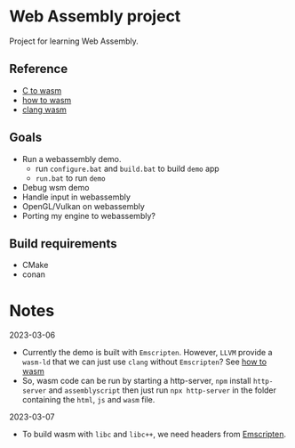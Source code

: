 # Web Assembly project

Project for learning Web Assembly.

## Reference

-   [C to wasm](https://developer.mozilla.org/en-US/docs/WebAssembly/C_to_wasm)
-   [how to wasm](https://github.com/ern0/howto-wasm-minimal/)
-   [clang wasm](https://schellcode.github.io/webassembly-without-emscripten)

## Goals

-   Run a webassembly demo.
    -   run `configure.bat` and `build.bat` to build `demo` app
    -   `run.bat` to run `demo`
-   Debug wsm demo
-   Handle input in webassembly
-   OpenGL/Vulkan on webassembly
-   Porting my engine to webassembly?

## Build requirements

-   CMake
-   conan

# Notes

2023-03-06

-   Currently the demo is built with `Emscripten`.
    However, `LLVM` provide a `wasm-ld` that we can just use `clang` without `Emscripten`?
    See [how to wasm](https://github.com/ern0/howto-wasm-minimal/)
-   So, wasm code can be run by starting a http-server, `npm` install `http-server` and `assemblyscript`
    then just run `npx http-server` in the folder containing the `html`, `js` and `wasm` file.

2023-03-07

-   To build wasm with `libc` and `libc++`, we need headers from [Emscripten](https://github.com/emscripten-core/emscripten/tree/main/system).
